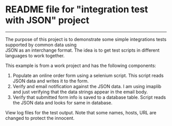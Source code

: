 # README file for "integration test with JSON" project
------------------------------------------------------

The purpose of this project is to demonstrate some simple integrations tests supported by common data using   
JSON as an interchange format. The idea is to get test scripts in different languages to work together. 

This example is from a work project and has the following components:
1. Populate an online order form using a selenium script. This script reads JSON data and writes it to the form.
2. Verify and email notification against the JSON data. I am using imaplib and just verifying that the data strings appear in the email body.
3. Verify that submitted form info is saved to a database table. Script reads the JSON data and looks for same in database.

View log files for the test output. Note that some names, hosts, URL are changed to protect the innocent.

